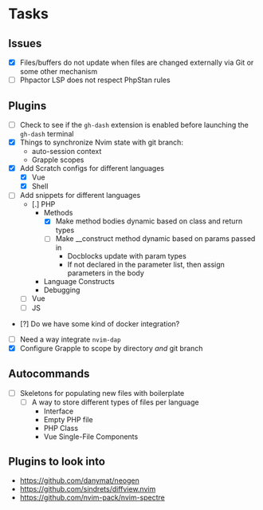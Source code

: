 # Tasks
## Issues
- [x] Files/buffers do not update when files are changed externally via Git or some other mechanism
- [ ] Phpactor LSP does not respect PhpStan rules

## Plugins
- [ ] Check to see if the `gh-dash` extension is enabled before launching the `gh-dash` terminal
- [x] Things to synchronize Nvim state with git branch:
    - auto-session context
    - Grapple scopes
- [x] Add Scratch configs for different languages
    - [x] Vue
    - [x] Shell
- [ ] Add snippets for different languages
    - [.] PHP
        - Methods
            - [x] Make method bodies dynamic based on class and return types
            - [ ] Make __construct method dynamic based on params passed in
                - Docblocks update with param types
                - If not declared in the parameter list, then assign parameters in the body
        - Language Constructs
        - Debugging
    - [ ] Vue
    - [ ] JS
- [?] Do we have some kind of docker integration?
- [ ] Need a way integrate `nvim-dap`
- [x] Configure Grapple to scope by directory _and_ git branch

## Autocommands
- [ ] Skeletons for populating new files with boilerplate
    - [ ] A way to store different types of files per language
        - Interface
        - Empty PHP file
        - PHP Class
        - Vue Single-File Components

## Plugins to look into
- https://github.com/danymat/neogen
- https://github.com/sindrets/diffview.nvim
- https://github.com/nvim-pack/nvim-spectre
